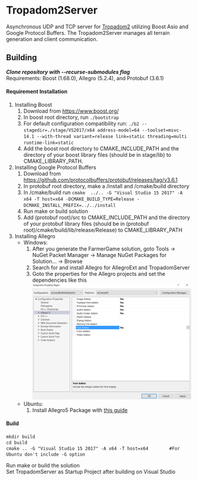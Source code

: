 # Tropadom2Server
Asynchronous UDP and TCP server for [Tropadom2](https://github.com/Jester565/Tropadom2) utilizing Boost Asio and Google Protocol Buffers. The Tropadom2Server manages all terrain generation and client communication.
## Building
***Clone repository with --recurse-submodules flag***  
Requirements: Boost (1.68.0), Allegro (5.2.4), and Protobuf (3.6.1)  

#### Requirement Installation
1. Installing Boost
    1. Download from https://www.boost.org/  
    2. In boost root directory, run ```./bootstrap```  
    3. For default configuration compatibility run: ```./b2 --stagedir=./stage/VS2017/x64 address-model=64 --toolset=msvc-14.1 --with-thread variant=release link=static threading=multi runtime-link=static```  
    4. Add the boost root directory to CMAKE_INCLUDE_PATH and the directory of your boost library files (should be in stage/lib) to CMAKE_LIBRARY_PATH.
2. Installing Google Protocol Buffers
    1. Download from https://github.com/protocolbuffers/protobuf/releases/tag/v3.6.1
    2. In protobuf root directory, make a /install and /cmake/build directory
    3. In /cmake/build run ```cmake  ../.. -G "Visual Studio 15 2017" -A x64 -T host=x64 -DCMAKE_BUILD_TYPE=Release -DCMAKE_INSTALL_PREFIX=../../install```
    4. Run make or build solution
    5. Add (protobuf root)/src to CMAKE_INCLUDE_PATH and the directory of your protobuf library files (should be in (protobuf root)/cmake/build/lib/release/Release) to CMAKE_LIBRARY_PATH
3. Installing Allegro
    * Windows:
        1. After you generate the FarmerGame solution, goto Tools -> NuGet Packet Manager -> Manage NuGet Packages for Solution... -> Browse
        2. Search for and install Allegro for AllegroExt and TropadomServer
        3. Goto the properties for the Allegro projects and set the dependencies like this ![Allegro Configuration](https://github.com/Jester565/FarmerGame/blob/master/rdme/AllegConf.png)
    * Ubuntu:
        1. Install Allegro5 Package with [this guide](https://wiki.allegro.cc/index.php?title=Install_Allegro_from_Ubuntu_PPAs)

#### Build
```
mkdir build
cd build
cmake .. -G "Visual Studio 15 2017" -A x64 -T host=x64        #For Ubuntu don't include -G option
```
Run make or build the solution  
Set TropadomServer as Startup Project after building on Visual Studio
